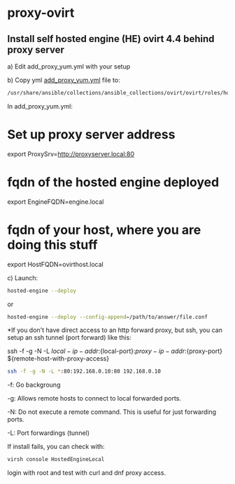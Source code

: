 # proxy-ovirt

## Install self hosted engine (HE) ovirt 4.4 behind proxy server

a) Edit add_proxy_yum.yml with your setup

b) Copy yml [add_proxy_yum.yml](add_proxy_yum.yml) file to:

```bash
/usr/share/ansible/collections/ansible_collections/ovirt/ovirt/roles/hosted_engine_setup/hooks/enginevm_before_engine_setup/
```

In add_proxy_yum.yml:
# Set up proxy server address
export ProxySrv=http://proxyserver.local:80
# fqdn of the hosted engine deployed
export EngineFQDN=engine.local
# fqdn of your host, where you are doing this stuff
export HostFQDN=ovirthost.local

c) Launch:
```bash
hosted-engine --deploy
```
or
```bash
hosted-engine --deploy --config-append=/path/to/answer/file.conf
```

*If you don't have direct access to an http forward proxy, but ssh, you can setup an ssh tunnel (port forward) like this:

ssh -f -g -N -L ${local-ip-addr}:${local-port}:${proxy-ip-addr}:${proxy-port} ${remote-host-with-proxy-access}

```bash
ssh -f -g -N -L *:80:192.168.0.10:80 192.168.0.10
```

-f: Go backgroung

-g: Allows remote hosts to connect to local forwarded ports.

-N: Do not execute a remote command.  This is useful for just forwarding ports.

-L: Port forwardings (tunnel)


If install fails, you can check with:

```bash
virsh console HostedEngineLocal
```

login with root and test with curl and dnf proxy access.
